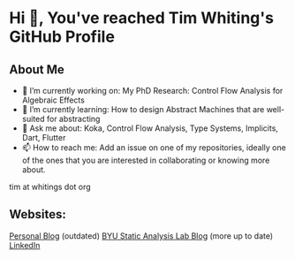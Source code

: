 # Hi 👋, You've reached Tim Whiting's GitHub Profile

## About Me
- 🔭 I’m currently working on: My PhD Research: Control Flow Analysis for Algebraic Effects
- 🌱 I’m currently learning: How to design Abstract Machines that are well-suited for abstracting
- 💬 Ask me about: Koka, Control Flow Analysis, Type Systems, Implicits, Dart, Flutter
- 📫 How to reach me: Add an issue on one of my repositories, ideally one of the ones that you are interested in collaborating or knowing more about.

tim at whitings dot org

## Websites:
[Personal Blog](https://blog.timwhiting.dev) (outdated)
[BYU Static Analysis Lab Blog](https://byu-static-analysis-lab.github.io/blog/) (more up to date)
[LinkedIn](https://www.linkedin.com/in/tim-whiting/)


